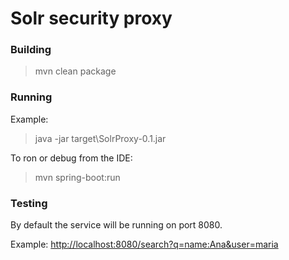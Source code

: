 # Solr security proxy

### Building
> mvn clean package

### Running
Example:
> java -jar target\SolrProxy-0.1.jar

To ron or debug from the IDE:
> mvn spring-boot:run

### Testing
By default the service will be running on port 8080.

Example: [http://localhost:8080/search?q=name:Ana&user=maria]()
